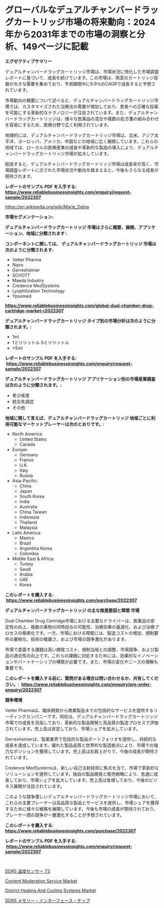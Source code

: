 <p><h1>グローバルなデュアルチャンバードラッグカートリッジ市場の将来動向：2024年から2031年までの市場の洞察と分析、149ページに記載</h1></p><p><strong>エグゼクティブサマリー</strong></p>
<p><p>デュアルチャンバードラッグカートリッジ市場は、市場状況に特化した市場調査レポートに基づいて、成長を続けています。この市場は、両室のカートリッジ容器が大きな需要を集めており、予測期間中に9.9％のCAGRで成長すると予想されています。</p><p>市場動向の概要について述べると、デュアルチャンバードラッグカートリッジ市場では、カスタマイズされた治療法の需要が増加しており、患者への正確な投薬を可能にする革新的なテクノロジーが注目されています。また、デュアルチャンバードラッグカートリッジは、様々な医薬品の混合や複数の処方箋の組み合わせを容易にするため、医療分野で広く利用されています。</p><p>地理的には、デュアルチャンバードラッグカートリッジ市場は、北米、アジア太平洋、ヨーロッパ、アメリカ、中国などの地域に広く展開しています。これらの地域では、ローカルの医療産業の成長や革新的な製品の導入により、デュアルチャンバードラッグカートリッジ市場が拡大しています。</p><p>総括すると、デュアルチャンバードラッグカートリッジ市場は成長率が高く、市場調査レポートに示された市場状況や動向を踏まえると、今後もさらなる成長が期待されます。</p></p>
<p><strong>レポートのサンプル PDF を入手する: <a href="https://www.reliablebusinessinsights.com/enquiry/request-sample/2022307">https://www.reliablebusinessinsights.com/enquiry/request-sample/2022307</a></strong></p>
<p><a href="https://en.wikipedia.org/wiki/Marie_Delna">https://en.wikipedia.org/wiki/Marie_Delna</a></p>
<p><strong>市場セグメンテーション:</strong></p>
<p><strong> デュアルチャンバードラッグカートリッジ 市場はさらに概要、展開、アプリケーション、地域に分類されます :</strong></p>
<p><strong>コンポーネントに関しては、 デュアルチャンバードラッグカートリッジ 市場は次のように分類されます: &nbsp;</strong></p>
<p><ul><li>Vetter Pharma</li><li>Nipro</li><li>Gerresheimer</li><li>SCHOTT</li><li>Maeda Industry</li><li>Credence MedSystems</li><li>Lyophilization Technology</li><li>Ypsomed</li></ul></p>
<p><strong><a href="https://www.reliablebusinessinsights.com/global-dual-chamber-drug-cartridge-market-r2022307">https://www.reliablebusinessinsights.com/global-dual-chamber-drug-cartridge-market-r2022307</a></strong></p>
<p><strong> デュアルチャンバードラッグカートリッジ タイプ別の市場分析は次のように分類されます。:</strong></p>
<p><ul><li>1ml</li><li>1ミリリットル 5ミリリットル</li><li>>5ml</li></ul></p>
<p><strong>レポートのサンプル PDF を入手する: &nbsp;<a href="https://www.reliablebusinessinsights.com/enquiry/request-sample/2022307">https://www.reliablebusinessinsights.com/enquiry/request-sample/2022307</a></strong></p>
<p><strong> デュアルチャンバードラッグカートリッジ アプリケーション別の市場産業調査は次のように分類されます。:</strong></p>
<p><ul><li>希少疾患</li><li>統合失調症</li><li>その他</li></ul></p>
<p><strong>地域に関して言えば、デュアルチャンバードラッグカートリッジ 地域ごとに利用可能なマーケットプレーヤーは次のとおりです。:</strong></p>
<p><ul>
    <li>
        North America:
        <ul>
            <li>United States</li>
            <li>Canada</li>
        </ul>
    </li>
    <li>
        Europe:
        <ul>
            <li>Germany</li>
            <li>France</li>
            <li>U.K.</li>
            <li>Italy</li>
            <li>Russia</li>
        </ul>
    </li>
    <li>
        Asia-Pacific:
        <ul>
            <li>China</li>
            <li>Japan</li>
            <li>South Korea</li>
            <li>India</li>
            <li>Australia</li>
            <li>China Taiwan</li>
            <li>Indonesia</li>
            <li>Thailand</li>
            <li>Malaysia</li>
        </ul>
    </li>
    <li>
        Latin America:
        <ul>
            <li>Mexico</li>
            <li>Brazil</li>
            <li>Argentina Korea</li>
            <li>Colombia</li>
        </ul>
    </li>
    <li>
        Middle East & Africa:
        <ul>
            <li>Turkey</li>
            <li>Saudi</li>
            <li>Arabia</li>
            <li>UAE</li>
            <li>Korea</li>
        </ul>
    </li>
    </ul></p>
<p><strong>このレポートを購入する: &nbsp;<a href="https://www.reliablebusinessinsights.com/purchase/2022307">https://www.reliablebusinessinsights.com/purchase/2022307</a></strong></p>
<p><strong>デュアルチャンバードラッグカートリッジ の主な推進要因と障壁 市場</strong></p>
<p><p>Dual Chamber Drug Cartridge市場における主要なドライバーは、医薬品の安定性の向上、複数の薬物の同時投与の可能性、治療効果の最適化、および治療プロセスの簡素化です。一方、市場における障壁には、製造コストの増加、規制要件の厳格化、技術の複雑さ、および市場の競争激化があります。</p><p>市場で直面する課題は高い開発コスト、規制当局との調整、市場競争、および製品の適合性の向上です。これらの課題に対処するためには、効果的なイノベーションやパートナーシップの構築が必要です。また、市場の変化やニーズの理解も重要です。</p></p>
<p><strong>このレポートを購入する前に、質問がある場合は問い合わせるか、共有してください。:&nbsp; <a href="https://www.reliablebusinessinsights.com/enquiry/pre-order-enquiry/2022307">https://www.reliablebusinessinsights.com/enquiry/pre-order-enquiry/2022307</a></strong></p>
<p><strong>競争環境</strong></p>
<p><p>Vetter Pharmaは、臨床開発から商業製品までの包括的なサービスを提供するリーディングカンパニーです。同社は、デュアルチャンバードラッグカートリッジ市場での成長を目指しており、革新的な製品開発と高品質の製造プロセスで評価されています。売上高は安定しており、市場シェアを拡大しています。</p><p>Gerresheimerは、製薬業界で包括的な製品ポートフォリオを提供し、持続的な成長を達成しています。優れた製品品質と世界的な製造拠点により、市場での強力なポジションを獲得しています。売上高は右肩上がりで、今後の成長が期待されています。</p><p>Credence MedSystemsは、新しい自己注射技術に焦点を当て、市場で革新的なソリューションを提供しています。独自の製品開発と販売戦略により、急速に成長しており、市場シェアを拡大しています。売上高は急増しており、今後のビジネス展開が注目されています。</p><p>このような競争激しいデュアルチャンバードラッグカートリッジ市場において、これらの主要プレーヤーは高品質な製品とサービスを提供し、市場シェアを獲得するために様々な戦略を展開しています。今後も市場の成長が期待されており、プレーヤー間の競争が一層激化することが予想されています。</p></p>
<p><strong>このレポートを購入する: &nbsp; <a href="https://www.reliablebusinessinsights.com/purchase/2022307">https://www.reliablebusinessinsights.com/purchase/2022307</a></strong></p>
<p><strong>レポートのサンプル PDF を入手する: &nbsp;<a href="https://www.reliablebusinessinsights.com/enquiry/request-sample/2022307">https://www.reliablebusinessinsights.com/enquiry/request-sample/2022307</a></strong><strong></strong></p>
<p>&nbsp;</p>
<p><p><a href="https://github.com/MosesSpinka1914/Market-Research-Report-List-2/blob/main/8877061179589.md">DDR5 温度センサー TS</a></p><p><a href="https://github.com/mahnoor2003/Market-Research-Report-List-5/blob/main/content-moderation-service-market.md">Content Moderation Service Market</a></p><p><a href="https://github.com/BryceTownsendr/Market-Research-Report-List-5/blob/main/district-heating-and-cooling-systems-market.md">District Heating And Cooling Systems Market</a></p><p><a href="https://github.com/RudyBoyer2017/Market-Research-Report-List-2/blob/main/4966779179590.md">DDR5 メモリー・インターフェース・チップ</a></p></p>
